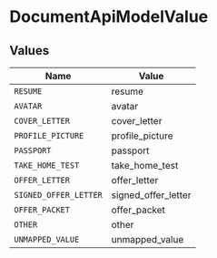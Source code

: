 # DocumentApiModelValue


## Values

| Name                  | Value                 |
| --------------------- | --------------------- |
| `RESUME`              | resume                |
| `AVATAR`              | avatar                |
| `COVER_LETTER`        | cover_letter          |
| `PROFILE_PICTURE`     | profile_picture       |
| `PASSPORT`            | passport              |
| `TAKE_HOME_TEST`      | take_home_test        |
| `OFFER_LETTER`        | offer_letter          |
| `SIGNED_OFFER_LETTER` | signed_offer_letter   |
| `OFFER_PACKET`        | offer_packet          |
| `OTHER`               | other                 |
| `UNMAPPED_VALUE`      | unmapped_value        |